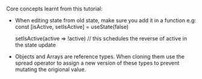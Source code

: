 Core concepts learnt from this tutorial:

- When editing state from old state, make sure you add it in a function e.g:
   const [isActive, setIsActive] = useState(false)

    setIsActive(active => !active)  // this schedules the reverse of active in the state update

- Objects and Arrays are reference types. When cloning them use the spread operator to assign a new version of these types to prevent mutating the origional value.
